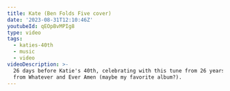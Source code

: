 ```yaml
---
title: Kate (Ben Folds Five cover)
date: '2023-08-31T12:10:46Z'
youtubeId: qEOpBvMPIg8
type: video
tags:
  - katies-40th
  - music
  - video
videoDescription: >-
  26 days before Katie's 40th, celebrating with this tune from 26 years ago,
  from Whatever and Ever Amen (maybe my favorite album?).
---
```


